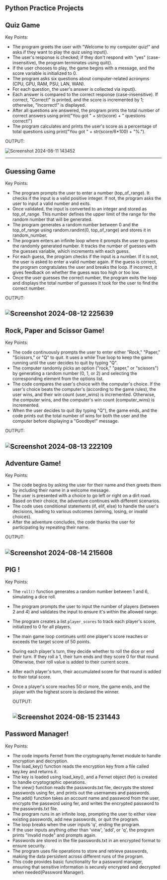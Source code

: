 Python Practice Projects 
------------------  
Quiz Game
------------------ 
Key Points:
 
- The program greets the user with "Welcome to my computer quiz!" and asks if they want to play the quiz using input().
- The user's response is checked; if they don't respond with "yes" (case-insensitive), the program terminates using quit().
- If the user chooses to play, the game begins with a message, and the score variable is initialized to 0.
- The program asks six questions about computer-related acronyms (CPU, GPU, RAM, PSU, LAN, WAN). 
- For each question, the user's answer is collected via input().
- Each answer is compared to the correct response (case-insensitive). If correct, "Correct!" is printed, and the score is incremented by 1; otherwise, "Incorrect!" is displayed.
- After all questions are answered, the program prints the total number of correct answers using print("You got " + str(score) + " questions correct!")
- The program calculates and prints the user's score as a percentage of total questions using print("You got " + str(score/6*100) + "%.").

OUTPUT: 


![Screenshot 2024-08-11 143452](https://github.com/user-attachments/assets/2157db16-53ab-4f4e-945d-cb220615c1e6)

-----------------------
Guessing Game
-----------------------
Key Points:

- The program prompts the user to enter a number (top_of_range). It checks if the input is a valid positive integer. If not, the program asks the user to input a valid number and exits.
- Once validated, the input is converted to an integer and stored as top_of_range. This number defines the upper limit of the range for the random number that will be generated.
- The program generates a random number between 0 and the top_of_range using random.randint(0, top_of_range) and stores it in random_number.
- The program enters an infinite loop where it prompts the user to guess the randomly generated number. It tracks the number of guesses with the guesses variable, which increments with each guess.
- For each guess, the program checks if the input is a number. If it is not, the user is asked to enter a valid number again. If the guess is correct, the program congratulates the user and breaks the loop. If 
  incorrect, it gives feedback on whether the guess was too high or too low.
- Once the user guesses the correct number, the program exits the loop and displays the total number of guesses it took for the user to find the correct number.  

OUTPUT:


![Screenshot 2024-08-12 225639](https://github.com/user-attachments/assets/b26ce502-a98a-4538-b81e-1144ffb33e73)
------------------------------------------------------------------
Rock, Paper and Scissor Game!
----------------------------------------------------------------
Key Points:

- The code continuously prompts the user to enter either "Rock," "Paper," "Scissors," or "Q" to quit. It uses a while True loop to keep the game running until the user decides to quit by typing "Q".
- The computer randomly picks an option ("rock," "paper," or "scissors") by generating a random number (0, 1, or 2) and selecting the corresponding element from the options list.
- The code compares the user's choice with the computer's choice. If the user's choice beats the computer's (according to the game rules), the user wins, and their win count (user_wins) is incremented. Otherwise, the computer wins, and the computer's win count (computer_wins) is incremented.
- When the user decides to quit (by typing "Q"), the game ends, and the code prints out the total number of wins for both the user and the computer before displaying a "Goodbye!" message.

OUTPUT:


![Screenshot 2024-08-13 222109](https://github.com/user-attachments/assets/8ca50c19-5f01-4f80-942b-e602452c8d98)
----------------------------------------------------------------------------------------------------------------
Adventure Game!
--------------------
Key Points:

- The code begins by asking the user for their name and then greets them by including their name in a welcome message.
- The user is presented with a choice to go left or right on a dirt road. Based on their choice, the adventure continues with different scenarios.
-  The code uses conditional statements (if, elif, else) to handle the user's decisions, leading to various outcomes (winning, losing, or invalid choices).
-  After the adventure concludes, the code thanks the user for participating by repeating their name.

  OUTPUT:


![Screenshot 2024-08-14 215608](https://github.com/user-attachments/assets/5a3f59e6-d78a-4d3f-91aa-6f9f866e3a27)
---------------------------------------------------------------------------------------------------------------- 
PIG !
---------------
Key Points:

- The `roll()` function generates a random number between 1 and 6, simulating a dice roll.
- The program prompts the user to input the number of players (between 2 and 4) and validates the input to ensure it's within the allowed range.
- The program creates a list `player_scores` to track each player's score, initialized to 0 for all players.
- The main game loop continues until one player's score reaches or exceeds the target score of 50 points.
- During each player's turn, they decide whether to roll the dice or end their turn. If they roll a 1, their turn ends and they score 0 for that round. Otherwise, their roll value is added to their current score.
- After each player's turn, their accumulated score for that round is added to their total score.
- Once a player's score reaches 50 or more, the game ends, and the player with the highest score is declared the winner.

  OUTPUT: 


  ![Screenshot 2024-08-15 231443](https://github.com/user-attachments/assets/2d17c5ee-68f0-4608-abca-bc12544dc187) 
  --------------------------------------------
Password Manager!   
----------------------------------------------  
Key Points:

- The code imports Fernet from the cryptography.fernet module to handle encryption and decryption.
- The load_key() function reads the encryption key from a file called key.key and returns it.
- The key is loaded using load_key(), and a Fernet object (fer) is created to handle cryptographic operations.
- The view() function reads the passwords.txt file, decrypts the stored passwords using fer, and prints out the usernames and passwords.
- The add() function takes an account name and password from the user, encrypts the password using fer, and writes the encrypted password to the passwords.txt file.
- The program runs in an infinite loop, prompting the user to either view existing passwords, add new passwords, or quit the program.
-  The loop breaks when the user inputs 'q', ending the program.
-  If the user inputs anything other than 'view', 'add', or 'q', the program prints "Invalid mode" and prompts again.
-   Passwords are stored in the file passwords.txt in an encrypted format to ensure security.
-   The program uses file operations to store and retrieve passwords, making the data persistent across different runs of the program. 
-   This code provides basic functionality for a password manager, ensuring that sensitive information is securely encrypted and decrypted when needed​(Password Manager).
